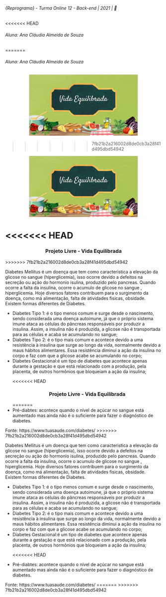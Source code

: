 <h6>{Reprograma} - Turma Online 12 - Back-end | 2021 |  🚀</h6>
<<<<<<< HEAD

<h6>Aluna:  Ana Cláudia Almeida de Souza</h6>

=======

<h6>Aluna:  Ana Cláudia Almeida de Souza</h6>


<p  align = "center">
<img src = "vidaequilibrada.JPG" width="350">
</p>

>>>>>>> 7fb21b2a216002d8de0cb3a28f41d495dbd54942

<p  align = "center">
<img src = "vidaequilibrada.JPG" width="350">
</p>

<<<<<<< HEAD
=======
<h3 align = "center">Projeto Livre - Vida Equilibrada</h3>
>>>>>>> 7fb21b2a216002d8de0cb3a28f41d495dbd54942

  Diabetes Mellitus é um doença que tem como caracteristica a elevação da glicose no sangue (hiperglicemia), isso ocorre devido a defeitos na secreção ou ação do hormonio isulina, produzido pelo pancreas. Quando ocorre a falta da insulina, ocorre o acumulo de glicose no sangue , hiperglicemia.
Hoje diversos fatores contribuem para o surgimento da doença, como má alimentação, falta de atividades fisicas, obsidade.
  Existem formas diferentes de Diabetes.
  
 <ul>
<li>Diabetes Tipo 1: é o tipo menos comum e surge desde o nascimento, sendo considerada uma doença autoimune, já que o próprio sistema imune ataca as células do pâncreas responsáveis por produzir a insulina. Assim, a insulina não é produzida, a glicose não é transportada para as células e acaba se acumulando no sangue;
  
<li>Diabetes Tipo 2: é o tipo mais comum e acontece devido a uma resistência à insulina que surge ao longo da vida, normalmente devido a maus hábitos alimentares. Essa resistência diminui a ação da insulina no corpo e faz com que a glicose acabe se acumulando no corpo;
  
<li>Diabetes Gestacional:é um tipo de diabetes que acontece apenas durante a gestação e que está relacionado com a produção, pela placenta, de outros hormônios que bloqueiam a ação da insulina;

<<<<<<< HEAD
<h3 align = "center">Projeto Livre - Vida Equilibrada</h3>
=======
 <li> Pré-diabtes: acontece quando o nível de açúcar no sangue está aumentado mas ainda não é o suficiente para fazer o diagnóstico de diabetes.
</ul>
Fonte: https://www.tuasaude.com/diabetes/
>>>>>>> 7fb21b2a216002d8de0cb3a28f41d495dbd54942

  Diabetes Mellitus é um doença que tem como caracteristica a elevação da glicose no sangue (hiperglicemia), isso ocorre devido a defeitos na secreção ou ação do hormonio isulina, produzido pelo pancreas. Quando ocorre a falta da insulina, ocorre o acumulo de glicose no sangue , hiperglicemia.
Hoje diversos fatores contribuem para o surgimento da doença, como má alimentação, falta de atividades fisicas, obsidade.
  Existem formas diferentes de Diabetes.
  
 <ul>
<li>Diabetes Tipo 1: é o tipo menos comum e surge desde o nascimento, sendo considerada uma doença autoimune, já que o próprio sistema imune ataca as células do pâncreas responsáveis por produzir a insulina. Assim, a insulina não é produzida, a glicose não é transportada para as células e acaba se acumulando no sangue;
  
<li>Diabetes Tipo 2: é o tipo mais comum e acontece devido a uma resistência à insulina que surge ao longo da vida, normalmente devido a maus hábitos alimentares. Essa resistência diminui a ação da insulina no corpo e faz com que a glicose acabe se acumulando no corpo;
  
<li>Diabetes Gestacional:é um tipo de diabetes que acontece apenas durante a gestação e que está relacionado com a produção, pela placenta, de outros hormônios que bloqueiam a ação da insulina;

<<<<<<< HEAD
 <li> Pré-diabtes: acontece quando o nível de açúcar no sangue está aumentado mas ainda não é o suficiente para fazer o diagnóstico de diabetes.
</ul>
Fonte: https://www.tuasaude.com/diabetes/
=======
>>>>>>> 7fb21b2a216002d8de0cb3a28f41d495dbd54942



